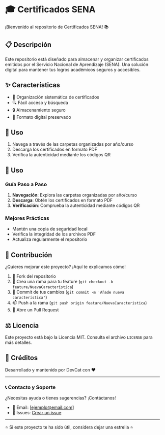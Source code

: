 # 🎓 Certificados SENA

¡Bienvenido al repositorio de Certificados SENA! 📚

## 📋 Descripción

Este repositorio está diseñado para almacenar y organizar certificados emitidos por el Servicio Nacional de Aprendizaje (SENA). Una solución digital para mantener tus logros académicos seguros y accesibles.

## ✨ Características

- 📁 Organización sistemática de certificados
- 🔍 Fácil acceso y búsqueda
- 🔒 Almacenamiento seguro
- 📱 Formato digital preservado

## 🚀 Uso

1. Navega a través de las carpetas organizadas por año/curso
2. Descarga los certificados en formato PDF
3. Verifica la autenticidad mediante los códigos QR

## 🚀 Uso

### Guía Paso a Paso

1. **Navegación**: Explora las carpetas organizadas por año/curso
2. **Descarga**: Obtén los certificados en formato PDF
3. **Verificación**: Comprueba la autenticidad mediante códigos QR

### Mejores Prácticas

- Mantén una copia de seguridad local
- Verifica la integridad de los archivos PDF
- Actualiza regularmente el repositorio

## 🤝 Contribución

¿Quieres mejorar este proyecto? ¡Aquí te explicamos cómo!

1. 🍴 Fork del repositorio
2. 🔧 Crea una rama para tu feature (`git checkout -b feature/NuevaCaracteristica`)
3. 📝 Commit de tus cambios (`git commit -m 'Añade nueva característica'`)
4. 📫 Push a la rama (`git push origin feature/NuevaCaracteristica`)
5. 🎉 Abre un Pull Request

## ⚖️ Licencia

Este proyecto está bajo la Licencia MIT. Consulta el archivo `LICENSE` para más detalles.

## 👥 Créditos

Desarrollado y mantenido por DevCat con ❤️

---

### 📞 Contacto y Soporte

¿Necesitas ayuda o tienes sugerencias? ¡Contáctanos!

- 📧 Email: [ejemplo@email.com]
- 💬 Issues: [Crear un issue](https://github.com/DevCat-HGS/Certificados-SENA/issues)

---

⭐ Si este proyecto te ha sido útil, considera dejar una estrella ⭐

